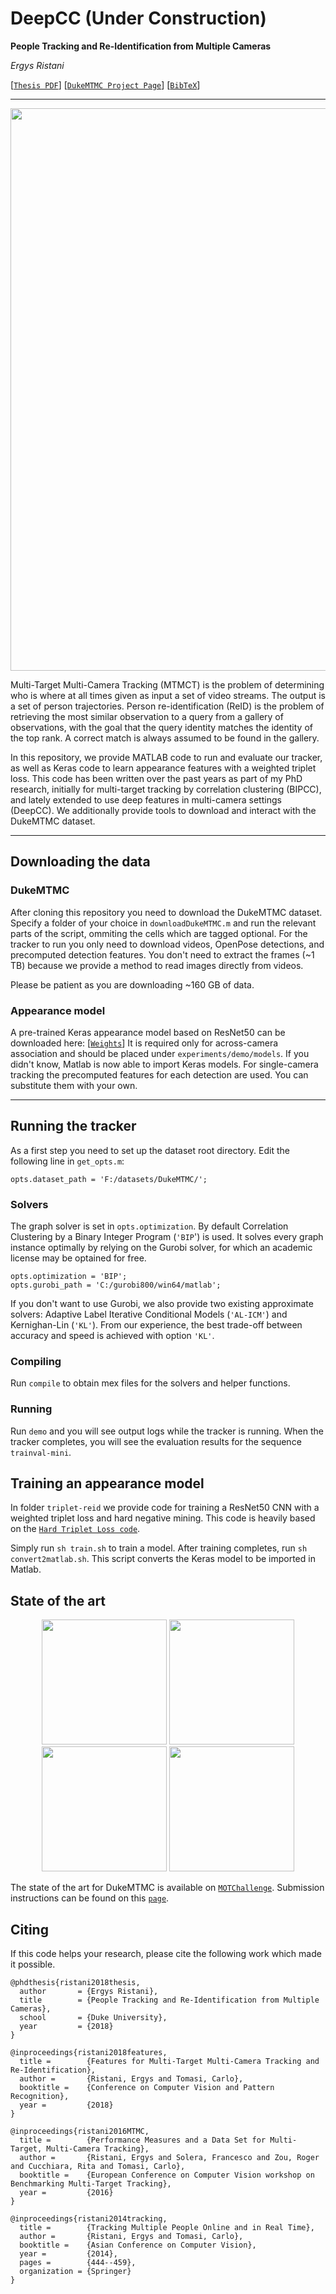 # DeepCC (Under Construction)
**People Tracking and Re-Identification from Multiple Cameras**

_Ergys Ristani_

[[`Thesis PDF`](http://vision.cs.duke.edu/DukeMTMC/data/misc/Ristani_dissertation.pdf)] [[`DukeMTMC Project Page`](http://vision.cs.duke.edu/DukeMTMC)] [[`BibTeX`](#Citing)]

---
<div align="center">
  <img src="http://vision.cs.duke.edu/DukeMTMC/img/splash.gif" width="900px" />
</div>

Multi-Target Multi-Camera Tracking (MTMCT) is the problem of determining who is where at all times given as input a set of video streams. The output is a set of person trajectories. Person re-identification (ReID) is the problem of retrieving the most similar observation to a query from a gallery of observations, with the goal that the query identity matches the identity of the top rank. A correct match is always assumed to be found in the gallery.


In this repository, we provide MATLAB code to run and evaluate our tracker, as well as Keras code to learn appearance features with a weighted triplet loss. This code has been written over the past years as part of my PhD research, initially for multi-target tracking by correlation clustering (BIPCC), and lately extended to use deep features in multi-camera settings (DeepCC). We additionally provide tools to download and interact with the DukeMTMC dataset. 

---

## Downloading the data

### DukeMTMC 

After cloning this repository you need to download the DukeMTMC dataset. Specify a folder of your choice in `downloadDukeMTMC.m` and run the relevant parts of the script, ommiting the cells which are tagged optional. For the tracker to run you only need to download videos, OpenPose detections, and precomputed detection features. You don't need to extract the frames (~1 TB) because we provide a method to read images directly from videos. 

Please be patient as you are downloading ~160 GB of data. 


### Appearance model

A pre-trained Keras appearance model based on ResNet50 can be downloaded here: [[`Weights`](http://vision.cs.duke.edu/DukeMTMC/data/misc/matlab-weights.hdf5)]
It is required only for across-camera association and should be placed under `experiments/demo/models`. If you didn't know, Matlab is now able to import Keras models.
For single-camera tracking the precomputed features for each detection are used. You can substitute them with your own.

---

## Running the tracker

As a first step you need to set up the dataset root directory. Edit the following line in `get_opts.m`:

```
opts.dataset_path = 'F:/datasets/DukeMTMC/';

```
### Solvers

The graph solver is set in `opts.optimization`. By default Correlation Clustering by a Binary Integer Program (`'BIP`') is used. It solves every graph instance optimally by relying on the Gurobi solver, for which an academic license may be optained for free. 

```
opts.optimization = 'BIP'; 
opts.gurobi_path = 'C:/gurobi800/win64/matlab';

```

If you don't want to use Gurobi, we also provide two existing approximate solvers: Adaptive Label Iterative Conditional Models (`'AL-ICM'`) and Kernighan-Lin (`'KL'`). From our experience, the best trade-off between accuracy and speed is achieved with option `'KL'`.

### Compiling

Run `compile` to obtain mex files for the solvers and helper functions.

### Running

Run `demo` and you will see output logs while the tracker is running. When the tracker completes, you will see the evaluation results for the sequence `trainval-mini`.

## Training an appearance model

In folder `triplet-reid` we provide code for training a ResNet50 CNN with a weighted triplet loss and hard negative mining. This code is heavily based on the [`Hard Triplet Loss code`](https://github.com/VisualComputingInstitute/triplet-reid/). 

Simply run `sh train.sh` to train a model. After training completes, run `sh convert2matlab.sh`. This script converts the Keras model to be imported in Matlab.

## State of the art

<div align="center">
  <img src="http://vision.cs.duke.edu/DukeMTMC/img/mchard.png" width="200px" />
  <img src="http://vision.cs.duke.edu/DukeMTMC/img/mceasy.png" width="200px" />
  <img src="http://vision.cs.duke.edu/DukeMTMC/img/schard.png" width="200px" />
  <img src="http://vision.cs.duke.edu/DukeMTMC/img/sceasy.png" width="200px" />
</div>

The state of the art for DukeMTMC is available on [`MOTChallenge`](https://motchallenge.net/results/DukeMTMCT/). Submission instructions can be found on this [`page`](http://vision.cs.duke.edu/DukeMTMC/details.html#evaluation). 


## <a name="Citing"></a> Citing



If this code helps your research, please cite the following work which made it possible.

```
@phdthesis{ristani2018thesis,
  author       = {Ergys Ristani}, 
  title        = {People Tracking and Re-Identification from Multiple Cameras},
  school       = {Duke University},
  year         = {2018}
}

@inproceedings{ristani2018features,
  title =        {Features for Multi-Target Multi-Camera Tracking and Re-Identification},
  author =       {Ristani, Ergys and Tomasi, Carlo},
  booktitle =    {Conference on Computer Vision and Pattern Recognition},
  year =         {2018}
}

@inproceedings{ristani2016MTMC,
  title =        {Performance Measures and a Data Set for Multi-Target, Multi-Camera Tracking},
  author =       {Ristani, Ergys and Solera, Francesco and Zou, Roger and Cucchiara, Rita and Tomasi, Carlo},
  booktitle =    {European Conference on Computer Vision workshop on Benchmarking Multi-Target Tracking},
  year =         {2016}
}

@inproceedings{ristani2014tracking,
  title =        {Tracking Multiple People Online and in Real Time},
  author =       {Ristani, Ergys and Tomasi, Carlo},
  booktitle =    {Asian Conference on Computer Vision},
  year =         {2014},
  pages =        {444--459},
  organization = {Springer}
}
```








